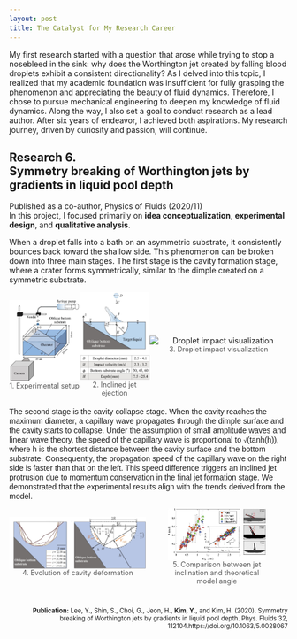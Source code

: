 ```yaml
---
layout: post
title: The Catalyst for My Research Career
---
```


<div class="message">
My first research started with a question that arose while trying to stop a nosebleed in the sink: why does the Worthington jet created by falling blood droplets exhibit a consistent directionality? As I delved into this topic, I realized that my academic foundation was insufficient for fully grasping the phenomenon and appreciating the beauty of fluid dynamics. Therefore, I chose to pursue mechanical engineering to deepen my knowledge of fluid dynamics. Along the way, I also set a goal to conduct research as a lead author. After six years of endeavor, I achieved both aspirations. My research journey, driven by curiosity and passion, will continue.
</div>

<h2> Research 6. <br> Symmetry breaking of Worthington jets by gradients in liquid pool depth </h2>
Published as a co-author, Physics of Fluids (2020/11)
<br>In this project, I focused primarily on <strong>idea conceptualization</strong>, <strong>experimental design</strong>, and <strong>qualitative analysis</strong>.

When a droplet falls into a bath on an asymmetric substrate, it consistently bounces back toward the shallow side. This phenomenon can be broken down into three main stages. The first stage is the cavity formation stage, where a crater forms symmetrically, similar to the dimple created on a symmetric substrate.

<div style="display: flex; justify-content: space-around; align-items: center;">
  <figure style="margin: 0; text-align: center;">
    <img src="/Research/figures/drop1.jpg" alt="Experimental setup" style="width: 200px; height: auto; display: block; margin: 0 auto;">
    <figcaption style="font-size: 0.9em; color: #555;">1. Experimental setup</figcaption>
  </figure>
  <figure style="margin: 0; text-align: center;">
    <img src="/Research/figures/drop2.jpg" alt="Inclined jet ejection" style="width: 200px; height: auto; display: block; margin: 0 auto;">
    <figcaption style="font-size: 0.9em; color: #555;">2. Inclined jet ejection</figcaption>
  </figure>
  <figure style="margin: 0; text-align: center;">
    <img src="/Research/figures/drop3.gif" alt="Droplet impact visualization" style="width: 250px; height: auto; display: block; margin: 0 auto;">
    <figcaption style="font-size: 0.9em; color: #555;">3. Droplet impact visualization</figcaption>
  </figure>
</div>
<br>
<div style="text-align: left;">
  <span style="font-family: 'Arial', serif;">
    The second stage is the cavity collapse stage. When the cavity reaches the maximum diameter, a capillary wave propagates through the dimple surface and the cavity starts to collapse. Under the assumption of small amplitude waves and linear wave theory, the speed of the capillary wave is proportional to <span style="font-size: smaller;">√</span>(<span style="text-decoration: overline;">tanh(h)</span>), where h is the shortest distance between the cavity surface and the bottom substrate. Consequently, the propagation speed of the capillary wave on the right side is faster than that on the left. This speed difference triggers an inclined jet protrusion due to momentum conservation in the final jet formation stage. We demonstrated that the experimental results align with the trends derived from the model.
  </span>
</div>


<div style="display: flex; justify-content: space-around; align-items: center;">
  <figure style="margin: 0; text-align: center;">
    <img src="/Research/figures/drop4.jpeg" alt="Evolution of cavity deformation" style="width: 550px; height: auto; display: block; margin: 0 auto;">
    <figcaption style="font-size: 0.9em; color: #555;">4. Evolution of cavity deformation</figcaption>
  </figure>
  <figure style="margin: '20px 0 0 0'; text-align: center;">
    <img src="/Research/figures/drop5.jpeg" alt="Fine PM concentration prediction" style="width: 300px; height: auto; display: block; margin: 0 auto;">
    <figcaption style="font-size: 0.9em; color: #555;">5. Comparison between jet inclination and theoretical model angle</figcaption>
  </figure>
</div>

<p style="font-size: 0.8em; text-align: right;"><br><b>Publication:</b> Lee, Y., Shin, S., Choi, G., Jeon, H., <b> Kim, Y.</b>, and Kim, H. (2020). Symmetry breaking of Worthington jets by gradients in liquid pool depth. Phys. Fluids 32, 112104.https://doi.org/10.1063/5.0028067</p>
